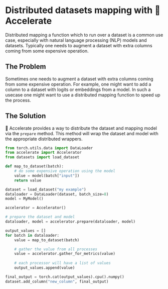 <!--Copyright 2023 The HuggingFace Team. All rights reserved.

Licensed under the Apache License, Version 2.0 (the "License"); you may not use this file except in compliance with
the License. You may obtain a copy of the License at

http://www.apache.org/licenses/LICENSE-2.0

Unless required by applicable law or agreed to in writing, software distributed under the License is distributed on
an "AS IS" BASIS, WITHOUT WARRANTIES OR CONDITIONS OF ANY KIND, either express or implied. See the License for the
specific language governing permissions and limitations under the License.

⚠️ Note that this file is in Markdown but contain specific syntax for our doc-builder (similar to MDX) that may not be
rendered properly in your Markdown viewer.
-->

# Distributed datasets mapping with 🤗 Accelerate

Distributed mapping a function which to run over a dataset is a common use case, especially with natural language processing (NLP) models and datasets.  Typically one needs to augment a dataset with extra columns coming from some expensive operation.

## The Problem

Sometimes one needs to augment a dataset with extra columns coming from some expensive operation.  For example, one might want to add a column to a dataset with logits or embeddings from a model.  In such a usecase one might want to use a distributed mapping function to speed up the process.

## The Solution

🤗 Accelerate provides a way to distribute the dataset and mapping model via the `prepare` method.  This method will wrap the dataset and model with the appropriate distributed wrappers.  

```python
from torch.utils.data import DataLoader
from accelerate import Accelerator
from datasets import load_dataset

def map_to_dataset(batch):
    # do some expensive operation using the model
    value = model(batch["input"])
    return value

dataset = load_dataset("my example")
dataloader = DataLoader(dataset, batch_size=8)
model = MyModel()

accelerator = Accelerator()

# prepare the dataset and model
dataloader, model = accelerator.prepare(dataloader, model)

output_values = []
for batch in dataloader:
    value = map_to_dataset(batch)

    # gather the value from all processes
    value = accelerator.gather_for_metrics(value)
    
    # each processor will have a list of values
    output_values.append(value)

final_output = torch.cat(output_values).cpu().numpy()
dataset.add_column("new_column", final_output)
```

